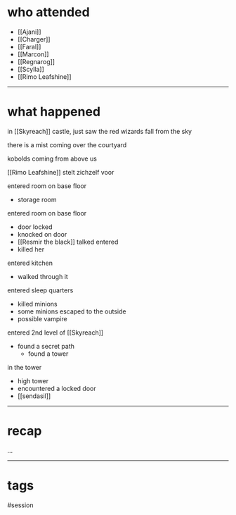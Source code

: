# who attended

- [[Ajani]]
- [[Charger]]
- [[Faral]]
- [[Marcon]]
- [[Regnarog]]
- [[Scylla]]
- [[Rimo Leafshine]]

---
# what happened

in [[Skyreach]] castle, just saw the red wizards fall from the sky

there is a mist coming over the courtyard

kobolds coming from above us

[[Rimo Leafshine]] stelt zichzelf voor

entered room on base floor
- storage room

entered room on base floor
- door locked
- knocked on door
- [[Resmir the black]] talked entered
-  killed her

entered kitchen
- walked through it

entered sleep quarters
- killed minions
- some minions escaped to the outside
- possible vampire

entered 2nd level of [[Skyreach]]
- found a secret path
	- found a tower

in the tower
- high tower 
- encountered a locked door
- [[sendasil]]







---
# recap

...

---
# tags

#session